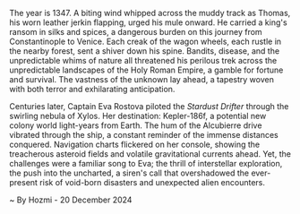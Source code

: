 
The year is 1347.  A biting wind whipped across the muddy track as Thomas, his worn leather jerkin flapping, urged his mule onward.  He carried a king's ransom in silks and spices, a dangerous burden on this journey from Constantinople to Venice.  Each creak of the wagon wheels, each rustle in the nearby forest, sent a shiver down his spine.  Bandits, disease, and the unpredictable whims of nature all threatened his perilous trek across the unpredictable landscapes of the Holy Roman Empire, a gamble for fortune and survival.  The vastness of the unknown lay ahead, a tapestry woven with both terror and exhilarating anticipation.

Centuries later, Captain Eva Rostova piloted the *Stardust Drifter* through the swirling nebula of Xylos.  Her destination: Kepler-186f, a potential new colony world light-years from Earth.  The hum of the Alcubierre drive vibrated through the ship, a constant reminder of the immense distances conquered.  Navigation charts flickered on her console, showing the treacherous asteroid fields and volatile gravitational currents ahead.  Yet, the challenges were a familiar song to Eva; the thrill of interstellar exploration, the push into the uncharted, a siren's call that overshadowed the ever-present risk of void-born disasters and unexpected alien encounters.

~ By Hozmi - 20 December 2024
